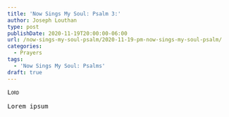 ```yaml
---
title: 'Now Sings My Soul: Psalm 3:'
author: Joseph Louthan
type: post
publishDate: 2020-11-19T20:00:00-06:00
url: /now-sings-my-soul-psalm/2020-11-19-pm-now-sings-my-soul-psalm/
categories:
  - Prayers
tags:
  - 'Now Sings My Soul: Psalms'
draft: true
---
```


<pre>
<div style="font-variant: small-caps;">Lord</div>
Lorem ipsum
</pre>
